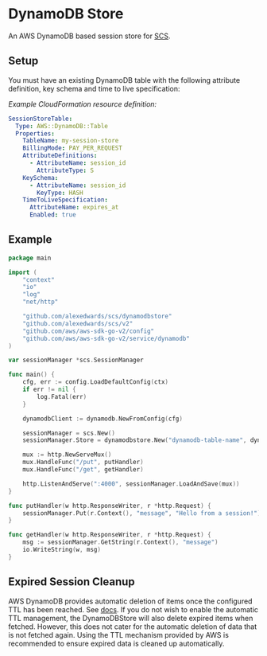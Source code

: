 # DynamoDB Store

An AWS DynamoDB based session store for [SCS](https://github.com/alexedwards/scs).

## Setup

You must have an existing DynamoDB table with the following attribute definition, key schema and time to live specification:

*Example CloudFormation resource definition:*
```yaml
SessionStoreTable:
  Type: AWS::DynamoDB::Table
  Properties:
    TableName: my-session-store
    BillingMode: PAY_PER_REQUEST
    AttributeDefinitions:
      - AttributeName: session_id
        AttributeType: S
    KeySchema:
      - AttributeName: session_id
        KeyType: HASH
    TimeToLiveSpecification:
      AttributeName: expires_at
      Enabled: true
```

## Example

```go
package main

import (
	"context"
	"io"
	"log"
	"net/http"

	"github.com/alexedwards/scs/dynamodbstore"
	"github.com/alexedwards/scs/v2"
	"github.com/aws/aws-sdk-go-v2/config"
	"github.com/aws/aws-sdk-go-v2/service/dynamodb"
)

var sessionManager *scs.SessionManager

func main() {
	cfg, err := config.LoadDefaultConfig(ctx)
	if err != nil {
		log.Fatal(err)
	}

	dynamodbClient := dynamodb.NewFromConfig(cfg)

	sessionManager = scs.New()
	sessionManager.Store = dynamodbstore.New("dynamodb-table-name", dynamodbClient)

	mux := http.NewServeMux()
	mux.HandleFunc("/put", putHandler)
	mux.HandleFunc("/get", getHandler)

	http.ListenAndServe(":4000", sessionManager.LoadAndSave(mux))
}

func putHandler(w http.ResponseWriter, r *http.Request) {
	sessionManager.Put(r.Context(), "message", "Hello from a session!")
}

func getHandler(w http.ResponseWriter, r *http.Request) {
	msg := sessionManager.GetString(r.Context(), "message")
	io.WriteString(w, msg)
}
```

## Expired Session Cleanup

AWS DynamoDB provides automatic deletion of items once the configured TTL has been reached. See [docs](https://docs.aws.amazon.com/amazondynamodb/latest/developerguide/TTL.html). If you do not wish to enable the automatic TTL management, the DynamoDBStore will also delete expired items when fetched. However, this does not cater for the automatic deletion of data that is not fetched again. Using the TTL mechanism provided by AWS is recommended to ensure expired data is cleaned up automatically.
